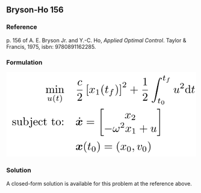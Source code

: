## Bryson-Ho 156

### Reference
p. 156 of A. E. Bryson Jr. and Y.-C. Ho, *Applied Optimal Control*. Taylor & Francis, 1975, isbn: 9780891162285.

### Formulation
![formulation](assets/formulation.svg)

### Solution
A closed-form solution is available for this problem at the reference above.